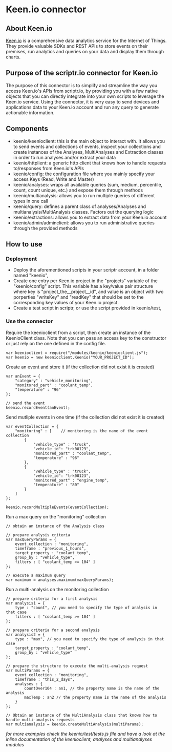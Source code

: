 # Keen.io connector
## About Keen.io
[Keen.io](https://www.keen.io) is a comprehensive data analytics service for the Internet of Things. They provide valuable SDKs and REST APIs to store events on their premises, run analytics and queries on your data and display them through charts. 
 
## Purpose of the scriptr.io connector for Keen.io
The purpose of this connector is to simplify and streamline the way you access Keen.io's APIs from scriptr.io, by providing you with a few native objects that you can directly integrate into your own scripts to leverage the Keen.io service. Using the connector, it is very easy to send devices and applications data to your Keen.io account and run any query to generate actionable information.

## Components
- keenio/keenioclient: this is the main object to interact with. It allows you to send events and collections of events, inspect your collections and create instances of the Analyses, MultiAnalyses and Extraction classes in order to run analyses and/or extract your data 
- keenio/httplient: a generic http client that knows how to handle requests to/responses from Keen.io's APIs
- keenio/config: the configuration file where you mainly specify your access Keys (Read, Write and Master)
- keenio/analyses: wraps all available queries (sum, medium, percentile, count, count unique, etc.) and expose them through methods
- keenio/multianalysis: allows you to run multiple queries of different types in one call
- keenio/query: defines a parent class of analyses/Analyses and multianalysis/MultiAnalysis classes. Factors out the querying logic
- keenio/extractions: allows you to extract data from your Keen.io account
- keenio/admin/adminclient: allows you to run administrative queries through the provided methods

## How to use

### Deployment
- Deploy the aforementioned scripts in your scriptr account, in a folder named "keenio",
- Create one entry per Keen.io project in the "projects" variable of the "keenio/config" script. This variable has a key/value pair structure where
key is "project_the__project__id", and value is an object with two porperties "writeKey" and "readKey" that should be set to the corresponding key values of your Keen.io project.
- Create a test script in scriptr, or use the script provided in keenio/test,

### Use the connector

Require the keenioclient from a script, then create an instance of the KeenioClient class.
Note that you can pass an access key to the constructor or just rely on the one defined in the config file.
```
var keenioclient = require("/modules/keenio/keenioclient.js");
var keenio = new keenioclient.Keenio("YOUR_PROJECT_ID");
```

Create an event and store it (if the collection did not exist it is created)
```
var anEvent = {
	"category" : "vehicle_monitoring",
	"monitored_part" : "coolant_temp",
	"temperature" : "96"
};

// send the event
keenio.recordEvent(anEvent);
```

Send mutliple events in one time (if the collection did not exist it is created)
```
var eventCollection = {
	"monitoring" : [	// monitoring is the name of the event collection
		{
			"vehicle_type" : "truck",
			"vehicle_id": "trk00123",
			"monitored_part" : "coolant_temp",
			"temperature" : "96"
		},	
		{
			"vehicle_type" : "truck",
			"vehicle_id": "trk00123",
			"monitored_part" : "engine_temp",
			"temperature" : "80"
		}	
	]
};

keenio.recordMultipleEvents(eventCollection);
```
Run a max query on the "monitoring" collection
```
// obtain an instance of the Analysis class

// prepare analysis criteria
var maxQueryParams = {
	event_collection : "monitoring",
	timeframe : "previous_1_hours",
	target_property : "coolant_temp",
	group_by : "vehicle_type",
	filters : [ "coolant_temp >= 104" ]
};

// execute a maximum query 
var maximum = analyses.maximum(maxQueryParams);
```
Run a multi-analysis on the monitoring collection
```
// prepare criteria for a first analysis
var analysis1 = {
	type : "count", // you need to specify the type of analysis in that case
	filters : [ "coolant_temp >= 104" ]
};

// prepare criteria for a second analysis
var analysis2 = {
	type : "max", // you need to specify the type of analysis in that case
	target_property : "coolant_temp",
	group_by : "vehicle_type"
};

// prepare the structure to execute the multi-analysis request
var multiParams = {
	event_collection : "monitoring",
	timeframe : "this_2_days",
	analyses : {
		countOver104 : an1, // the property name is the name of the analysis
		maxTemp : an2 // the property name is the name of the analysis
	}
};

// Obtain an instance of the MultiAnalysis class that knows how to handle multi-analysis requests
var multianalysis = keenio.createMultiAnalysis(multiParams);
```

*for more examples check the keenio/test/tests.js file and have a look at the inline documentation of the keenioclient, analyses and multianalyses modules*


